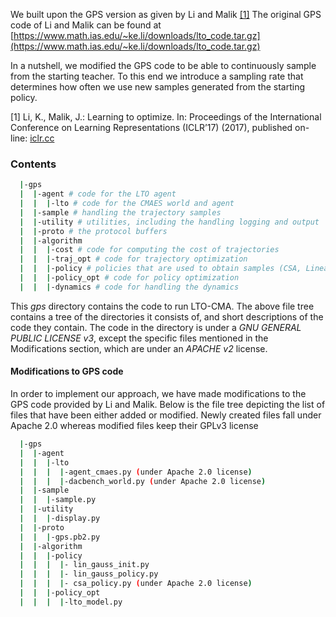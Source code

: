 We built upon the GPS version as given by Li and Malik [[1]](#1)
The original GPS code of Li and Malik can be found at [https://www.math.ias.edu/~ke.li/downloads/lto_code.tar.gz](https://www.math.ias.edu/~ke.li/downloads/lto_code.tar.gz)

In a nutshell, we modified the GPS code to be able to continuously sample from the starting teacher. To this end we introduce a sampling rate that determines how often we use new samples generated from the starting policy.

<a id="1">[1]</a> 
Li, K., Malik, J.: Learning to optimize. In: Proceedings of the International
Conference on Learning Representations (ICLR’17) (2017), published on-
line: [iclr.cc](iclr.cc)

### Contents
```bash
  |-gps
  |  |-agent # code for the LTO agent  
  |  |  |-lto # code for the CMAES world and agent
  |  |-sample # handling the trajectory samples
  |  |-utility # utilities, including the handling logging and output
  |  |-proto # the protocol buffers
  |  |-algorithm
  |  |  |-cost # code for computing the cost of trajectories
  |  |  |-traj_opt # code for trajectory optimization
  |  |  |-policy # policies that are used to obtain samples (CSA, Linear Gaussian and NN)
  |  |  |-policy_opt # code for policy optimization
  |  |  |-dynamics # code for handling the dynamics
```
This *gps* directory contains the code to run LTO-CMA. The above file tree contains a tree of the directories it consists of, and short descriptions of the code they contain. The code in the directory is under a *GNU GENERAL PUBLIC LICENSE v3*, except the specific files mentioned in the Modifications section, which are under an *APACHE v2* license.

#### Modifications to GPS code
In order to implement our approach, we have made modifications to the GPS code provided by Li and Malik. Below is the file tree depicting the list of files that have been either added or modified. Newly created files fall under Apache 2.0 whereas modified files keep their GPLv3 license
```bash
  |-gps
  |  |-agent
  |  |  |-lto
  |  |  |  |-agent_cmaes.py (under Apache 2.0 license)
  |  |  |  |-dacbench_world.py (under Apache 2.0 license)
  |  |-sample
  |  |  |-sample.py
  |  |-utility
  |  |  |-display.py
  |  |-proto
  |  |  |-gps.pb2.py
  |  |-algorithm
  |  |  |-policy
  |  |  |  |- lin_gauss_init.py
  |  |  |  |- lin_gauss_policy.py
  |  |  |  |- csa_policy.py (under Apache 2.0 license)
  |  |  |-policy_opt
  |  |  |  |-lto_model.py
```

